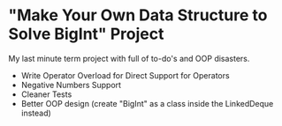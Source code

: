 # "Make Your Own Data Structure to Solve BigInt" Project 
My last minute term project with full of to-do's and OOP disasters.
* Write Operator Overload for Direct Support for Operators
* Negative Numbers Support
* Cleaner Tests
* Better OOP design (create "BigInt" as a class inside the LinkedDeque instead)
